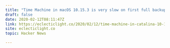 ```yaml
---
title: "Time Machine in macOS 10.15.3 is very slow on first full backup"
draft: false
date: 2020-02-12T08:11:47Z
link: https://eclecticlight.co/2020/02/12/time-machine-in-catalina-10-15-3-has-serious-bugs/?utm_medium=RSS&utm_source=hune
site: eclecticlight.co
topic: Hacker News  

---
```

